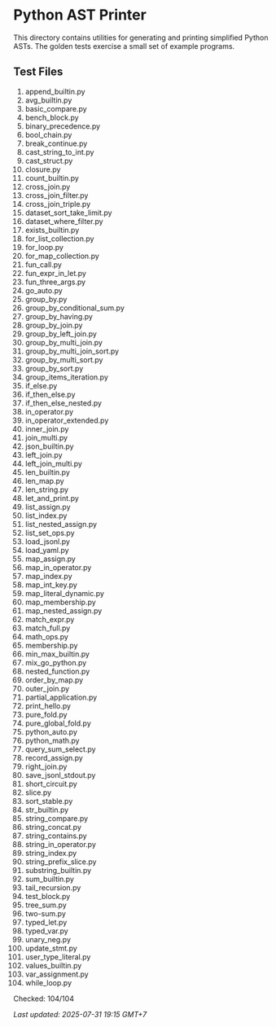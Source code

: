 # Python AST Printer

This directory contains utilities for generating and printing simplified
Python ASTs. The golden tests exercise a small set of example programs.

## Test Files
1. append_builtin.py
2. avg_builtin.py
3. basic_compare.py
4. bench_block.py
5. binary_precedence.py
6. bool_chain.py
7. break_continue.py
8. cast_string_to_int.py
9. cast_struct.py
10. closure.py
11. count_builtin.py
12. cross_join.py
13. cross_join_filter.py
14. cross_join_triple.py
15. dataset_sort_take_limit.py
16. dataset_where_filter.py
17. exists_builtin.py
18. for_list_collection.py
19. for_loop.py
20. for_map_collection.py
21. fun_call.py
22. fun_expr_in_let.py
23. fun_three_args.py
24. go_auto.py
25. group_by.py
26. group_by_conditional_sum.py
27. group_by_having.py
28. group_by_join.py
29. group_by_left_join.py
30. group_by_multi_join.py
31. group_by_multi_join_sort.py
32. group_by_multi_sort.py
33. group_by_sort.py
34. group_items_iteration.py
35. if_else.py
36. if_then_else.py
37. if_then_else_nested.py
38. in_operator.py
39. in_operator_extended.py
40. inner_join.py
41. join_multi.py
42. json_builtin.py
43. left_join.py
44. left_join_multi.py
45. len_builtin.py
46. len_map.py
47. len_string.py
48. let_and_print.py
49. list_assign.py
50. list_index.py
51. list_nested_assign.py
52. list_set_ops.py
53. load_jsonl.py
54. load_yaml.py
55. map_assign.py
56. map_in_operator.py
57. map_index.py
58. map_int_key.py
59. map_literal_dynamic.py
60. map_membership.py
61. map_nested_assign.py
62. match_expr.py
63. match_full.py
64. math_ops.py
65. membership.py
66. min_max_builtin.py
67. mix_go_python.py
68. nested_function.py
69. order_by_map.py
70. outer_join.py
71. partial_application.py
72. print_hello.py
73. pure_fold.py
74. pure_global_fold.py
75. python_auto.py
76. python_math.py
77. query_sum_select.py
78. record_assign.py
79. right_join.py
80. save_jsonl_stdout.py
81. short_circuit.py
82. slice.py
83. sort_stable.py
84. str_builtin.py
85. string_compare.py
86. string_concat.py
87. string_contains.py
88. string_in_operator.py
89. string_index.py
90. string_prefix_slice.py
91. substring_builtin.py
92. sum_builtin.py
93. tail_recursion.py
94. test_block.py
95. tree_sum.py
96. two-sum.py
97. typed_let.py
98. typed_var.py
99. unary_neg.py
100. update_stmt.py
101. user_type_literal.py
102. values_builtin.py
103. var_assignment.py
104. while_loop.py

Checked: 104/104

_Last updated: 2025-07-31 19:15 GMT+7_
